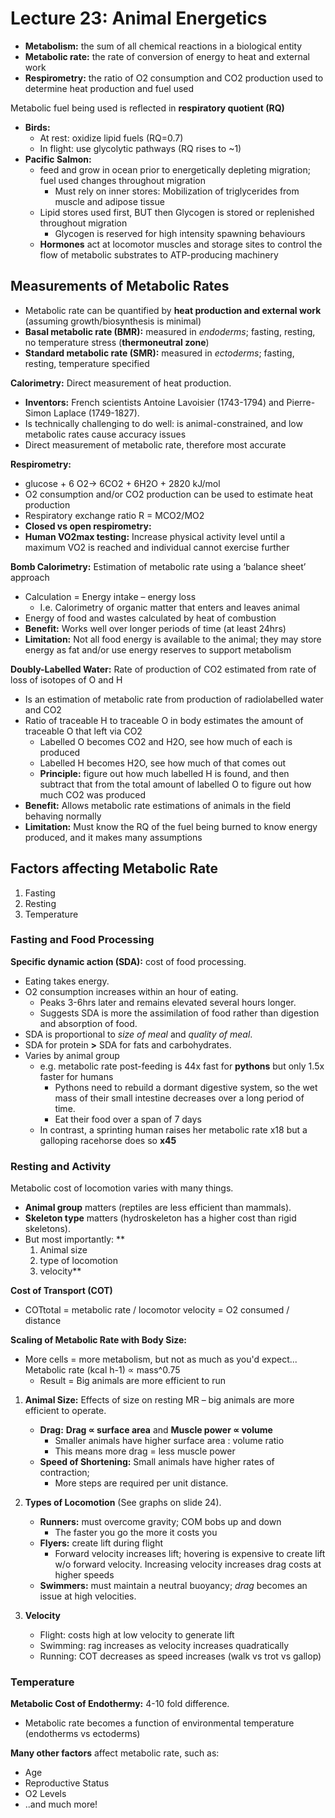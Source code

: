 # Lecture 23: Animal Energetics

* **Metabolism:** the sum of all chemical reactions in a biological entity
* **Metabolic rate:** the rate of conversion of energy to heat and external work
* **Respirometry:** the ratio of O2 consumption and CO2 production used to determine heat production and fuel used

Metabolic fuel being used is reflected in **respiratory quotient (RQ)**
* **Birds:** 
  * At rest: oxidize lipid fuels (RQ=0.7)
  * In flight: use glycolytic pathways (RQ rises to ~1)
* **Pacific Salmon:**
  * feed and grow in ocean prior to energetically depleting migration; fuel used changes throughout migration
    * Must rely on inner stores: Mobilization of triglycerides from muscle and adipose tissue
  * Lipid stores used first, BUT then Glycogen is stored or replenished throughout migration
    * Glycogen is reserved for high intensity spawning behaviours
  * **Hormones** act at locomotor muscles and storage sites to control the flow of metabolic substrates to ATP-producing machinery

## Measurements of Metabolic Rates
* Metabolic rate can be quantified by **heat production and external work** (assuming growth/biosynthesis is minimal)
* **Basal metabolic rate (BMR):** measured in *endoderms*; fasting, resting, no temperature stress (**thermoneutral zone**)
* **Standard metabolic rate (SMR):** measured in *ectoderms*; fasting, resting, temperature specified

**Calorimetry:** Direct measurement of heat production.
* **Inventors:** French scientists Antoine Lavoisier (1743-1794) and Pierre-Simon  Laplace (1749-1827).
* Is technically challenging to do well: is animal-constrained, and low metabolic rates cause accuracy issues
* Direct measurement of metabolic rate, therefore most accurate

**Respirometry:** 
* glucose + 6 O2-> 6CO2 + 6H2O + 2820 kJ/mol
* O2 consumption and/or CO2 production can be used to estimate heat production
* Respiratory exchange ratio  R = MCO2/MO2
* **Closed vs open respirometry:**
* **Human VO2max testing:** Increase physical activity level until a maximum VO2 is reached and individual cannot exercise further

**Bomb Calorimetry:** Estimation of metabolic rate using a ‘balance sheet’ approach
* Calculation = Energy intake – energy loss
  * I.e. Calorimetry of organic matter that enters and leaves animal
* Energy of food and wastes calculated by heat of combustion
* **Benefit:** Works well over longer periods of time (at least 24hrs)
* **Limitation:** Not all food energy is available to the animal; they may store energy as fat and/or use energy reserves to support metabolism

**Doubly-Labelled Water:** Rate of production of CO2 estimated from rate of loss of isotopes of O and H 
* Is an estimation of metabolic rate from production of radiolabelled water and CO2
* Ratio of traceable H to traceable O in body estimates the amount of traceable O that left via CO2
  * Labelled O becomes CO2 and H2O, see how much of each is produced
  * Labelled H becomes H2O, see how much of that comes out
  * **Principle:** figure out how much labelled H is found, and then subtract that from the total amount of labelled O to figure out how much CO2 was produced
* **Benefit:** Allows metabolic rate estimations of animals in the field behaving normally
* **Limitation:** Must know the RQ of the fuel being burned to know energy produced, and it makes many assumptions

## Factors affecting Metabolic Rate
1) Fasting
2) Resting
3) Temperature

### Fasting and Food Processing
**Specific dynamic action (SDA):** cost of food processing. 
* Eating takes energy.
* O2 consumption increases within an hour of eating.
  * Peaks 3-6hrs later and remains elevated several hours longer.
  * Suggests SDA is more the assimilation of food rather than digestion and absorption of food.
* SDA is proportional to *size of meal* and *quality of meal*.
* SDA for protein **>** SDA for fats and carbohydrates.
* Varies by animal group 
  * e.g. metabolic rate post-feeding is 44x fast for **pythons** but only 1.5x faster for humans
    * Pythons need to rebuild a dormant digestive system, so the wet mass of their small intestine decreases over a long period of time.
    * Eat their food over a span of 7 days
  * In contrast, a sprinting human raises her metabolic rate x18 but a galloping racehorse does so **x45**

### Resting and Activity
Metabolic cost of locomotion varies with many things.
* **Animal group** matters (reptiles are less efficient than mammals).
* **Skeleton type** matters (hydroskeleton has a higher cost than rigid skeletons).
* But most importantly: **
   1) Animal size
   2) type of locomotion
   3) velocity**

**Cost of Transport (COT)**
* COTtotal = metabolic rate / locomotor velocity = O2 consumed / distance

**Scaling of Metabolic Rate with Body Size:**
* More cells = more metabolism, but not as much as you'd expect... Metabolic rate (kcal h-1) ∝ mass^0.75
  * Result = Big animals are more efficient to run

1) **Animal Size:** Effects of size on resting MR – big animals are more efficient to operate.
   * **Drag:** **Drag ∝ surface area** and **Muscle power ∝ volume**
     * Smaller animals have  higher surface area : volume ratio
     * This means more drag = less muscle power
   * **Speed of Shortening:** Small animals have higher rates of contraction; 
      * More steps are required per unit distance.

2) **Types of Locomotion** (See graphs on slide 24).
   * **Runners:** must overcome gravity; COM bobs up and down
     * The faster you go the more it costs you
   * **Flyers:** create lift during flight
     * Forward velocity increases lift; hovering is expensive to create lift w/o forward velocity. Increasing velocity increases drag costs at higher speeds
   * **Swimmers:** must maintain a neutral buoyancy; *drag* becomes an issue at high velocities.

3) **Velocity**
   * Flight: costs high at low velocity to generate lift
   * Swimming: rag increases as velocity increases quadratically
   * Running: COT decreases as speed increases (walk vs trot vs gallop)

### Temperature

**Metabolic Cost of Endothermy:** 4-10 fold difference.
* Metabolic rate becomes a function of environmental temperature (endotherms vs ectoderms)

**Many other factors** affect metabolic rate, such as:
* Age
* Reproductive Status
* O2 Levels
* ..and much more!
